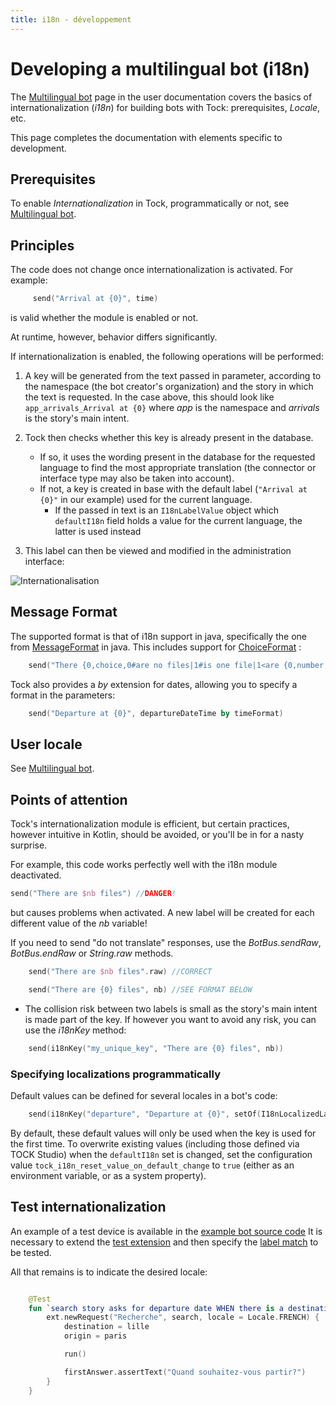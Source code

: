```yaml
---
title: i18n - développement
---
```


# Developing a multilingual bot (i18n)

The [Multilingual bot](../user/guides/i18n) page in the user documentation covers the basics of internationalization
(_i18n_) for building bots with Tock: prerequisites, _Locale_, etc.

This page completes the documentation with elements specific to development.

## Prerequisites

To enable _Internationalization_ in Tock, programmatically or not, see [Multilingual bot](../user/guides/i18n).

## Principles

The code does not change once internationalization is activated. For example:

```kotlin
     send("Arrival at {0}", time)
```

is valid whether the module is enabled or not. 

At runtime, however, behavior differs significantly.

If internationalization is enabled, the following operations will be performed:

1. A key will be generated from the text passed in parameter, according to the namespace (the bot creator's organization)
   and the story in which the text is requested. In the case above, this should look like `app_arrivals_Arrival at {0}` where *app* is the namespace and
   *arrivals* is the story's main intent.

2. Tock then checks whether this key is already present in the database.
    * If so, it uses the wording present in the database for the requested language to find the most appropriate translation (the connector or interface type may also be taken into account).
    * If not, a key is created in base with the default label (`"Arrival at {0}"` in our example) used for the current language.
      * If the passed in text is an `I18nLabelValue` object which `defaultI18n` field holds a value for the current language, the latter is used instead

3. This label can then be viewed and modified in the administration interface:

![Internationalisation](../../img/i18n.png "Internationalisation")

## Message Format

The supported format is that of i18n support in java, specifically the one from [MessageFormat](https://docs.oracle.com/javase/10/docs/api/java/text/MessageFormat.html)
in java. This includes support for [ChoiceFormat](https://docs.oracle.com/javase/10/docs/api/java/text/ChoiceFormat.html) :

```kotlin
    send("There {0,choice,0#are no files|1#is one file|1<are {0,number,integer} files}.", 2)  
```

Tock also provides a *by* extension for dates, allowing you to specify a format in the parameters:

```kotlin
    send("Departure at {0}", departureDateTime by timeFormat) 
``` 

## User locale

See [Multilingual bot](../user/guides/i18n).

## Points of attention

Tock's internationalization module is efficient, but certain practices, however intuitive in Kotlin,
should be avoided, or you'll be in for a nasty surprise.

For example, this code works perfectly well with the i18n module deactivated.

```kotlin
send("There are $nb files") //DANGER!
```

but causes problems when activated. A new label will be created for each different value of the *nb* variable!
 
If you need to send "do not translate" responses, use the *BotBus.sendRaw*, *BotBus.endRaw* or *String.raw* methods.

```kotlin
    send("There are $nb files".raw) //CORRECT 
``` 

```kotlin
    send("There are {0} files", nb) //SEE FORMAT BELOW
```  

* The collision risk between two labels is small as the story's main intent is made part of the key. 
If however you want to avoid any risk, you can use the *i18nKey* method:

```kotlin
    send(i18nKey("my_unique_key", "There are {0} files", nb)) 
```  

### Specifying localizations programmatically

Default values can be defined for several locales in a bot's code:

```kotlin
    send(i18nKey("departure", "Departure at {0}", setOf(I18nLocalizedLabel(Locale.FRENCH, textChat, "Départ à {0}")), nb))
```

By default, these default values will only be used when the key is used for the first time. To overwrite
existing values (including those defined via TOCK Studio) when the `defaultI18n` set is changed,
set the configuration value `tock_i18n_reset_value_on_default_change` to `true` (either as an environment variable,
or as a system property).

## Test internationalization

An example of a test device is available in the
[example bot source code](https://github.com/theopenconversationkit/tock-bot-open-data/blob/master/src/test/kotlin/rule)
It is necessary to extend the [test extension](https://github.com/theopenconversationkit/tock-bot-open-data/blob/master/src/test/kotlin/rule/OpenDataJUnitExtension.kt)
and then specify the [label match](https://github.com/theopenconversationkit/tock-bot-open-data/tree/master/src/test/kotlin/rule/TranslatorEngineMock.kt) to be tested.

All that remains is to indicate the desired locale:

```kotlin

    @Test
    fun `search story asks for departure date WHEN there is a destination and an origin but no departure date in context`() {
        ext.newRequest("Recherche", search, locale = Locale.FRENCH) {
            destination = lille
            origin = paris

            run()

            firstAnswer.assertText("Quand souhaitez-vous partir?")
        }
    }
```  
